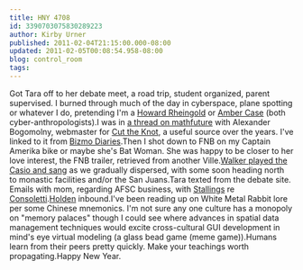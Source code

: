 ```yaml
---
title: HNY 4708
id: 3390703075830289223
author: Kirby Urner
published: 2011-02-04T21:15:00.000-08:00
updated: 2011-02-05T00:08:54.958-08:00
blog: control_room
tags: 
---
```


Got Tara off to her debate meet, a road trip, student organized, parent supervised. I burned through much of the day in cyberspace, plane spotting or whatever I do, pretending I'm a [Howard Rheingold](http://mybizmo.blogspot.com/2010/04/smart-mobs.html) or [Amber Case](http://controlroom.blogspot.com/2010/10/meetinghouse-again.html) (both cyber-anthropologists).I was in [a thread on mathfuture](http://groups.google.com/group/mathfuture/msg/2ec582585eb558c7?hl=end098696c2ea7426) with Alexander Bogomolny, webmaster for [Cut the Knot](http://www.cut-the-knot.org/), a useful source over the years.  I've linked to it from [Bizmo Diaries](http://mybizmo.blogspot.com/).Then I shot down to FNB on my Captain Amerika bike or maybe she's Bat Woman. She was happy to be closer to her love interest, the FNB trailer, retrieved from another Ville.[Walker played the Casio and sang](http://www.flickr.com/photos/17157315@N00/5417312219/in/photostream/) as we gradually dispersed, with some soon heading north to monastic facilities and/or the San Juans.Tara texted from the debate site.  Emails with mom, regarding AFSC business, with [Stallings](http://worldgame.blogspot.com/2004/10/king-lear-play-review.html) re [Consoletti](http://mybizmo.blogspot.com/2011/01/hny-rabbit.html).[Holden](http://controlroom.blogspot.com/2010/04/immersive-python.html) inbound.I've been reading up on White Metal Rabbit lore per some Chinese mnemonics.  I'm not sure any one culture has a monopoly on "memory palaces" though I could see where advances in spatial data management techniques would excite cross-cultural GUI development in mind's eye virtual modeling (a glass bead game (meme game)).Humans learn from their peers pretty quickly.  Make your teachings worth propagating.Happy New Year.
